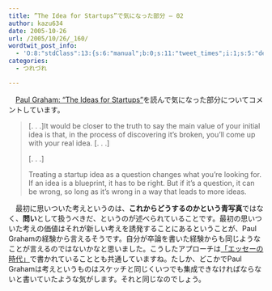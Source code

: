 ```yaml
---
title: ”The Idea for Startups”で気になった部分 — 02
author: kazu634
date: 2005-10-26
url: /2005/10/26/_160/
wordtwit_post_info:
  - 'O:8:"stdClass":13:{s:6:"manual";b:0;s:11:"tweet_times";i:1;s:5:"delay";i:0;s:7:"enabled";i:1;s:10:"separation";s:2:"60";s:7:"version";s:3:"3.7";s:14:"tweet_template";b:0;s:6:"status";i:2;s:6:"result";a:0:{}s:13:"tweet_counter";i:2;s:13:"tweet_log_ids";a:1:{i:0;i:2119;}s:9:"hash_tags";a:0:{}s:8:"accounts";a:1:{i:0;s:7:"kazu634";}}'
categories:
  - つれづれ

---
```

<div class="section">
<p>
    　<a href="http://www.paulgraham.com/ideas.html" onclick="__gaTracker('send', 'event', 'outbound-article', 'http://www.paulgraham.com/ideas.html', 'Paul Graham: &#8220;The Ideas for Startups&#8221;');" target="blank">Paul Graham: &#8220;The Ideas for Startups&#8221;</a>を読んで気になった部分についてコメントしています。
</p>
  
<blockquote>
<p>
      [. . .]It would be closer to the truth to say the main value of your initial idea is that, in the process of discovering it&#8217;s broken, you&#8217;ll come up with your real idea. [. . .]
</p>
    
<p>
      [. . .]
</p>
    
<p>
      Treating a startup idea as a question changes what you&#8217;re looking for. If an idea is a blueprint, it has to be right. But if it&#8217;s a question, it can be wrong, so long as it&#8217;s wrong in a way that leads to more ideas.
</p>
</blockquote>
  
<p>
    　最初に思いついた考えというのは、<b>これからどうするのかという青写真</b>ではなく、<b>問い</b>として扱うべきだ、というのが述べられていることです。最初の思いついた考えの価値はそれが新しい考えを誘発することにあるということが、Paul Grahamの経験から言えるそうです。自分が卒論を書いた経験からも同じようなことが言えるのではないかなと思いました。こうしたアプローチは<a href="http://blog.livedoor.jp/simoom634/archives/50189369.html" onclick="__gaTracker('send', 'event', 'outbound-article', 'http://blog.livedoor.jp/simoom634/archives/50189369.html', '「エッセーの時代」');" target="blank">「エッセーの時代」</a>で書かれていることとも共通していますね。たしか、どこかでPaul Grahamは考えというものはスケッチと同じくいつでも集成できなければならないと書いていたような気がします。それと同じなのでしょう。
</p>
</div>